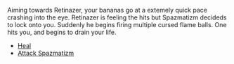 Aiming towards Retinazer, your bananas go at a extemely quick pace crashing into the eye. Retinazer is feeling the hits but Spazmatizm decideds to lock onto you.  Suddenly he begins firing multiple cursed flame balls. One hits you, and begins to drain your life.

- [Heal](./scene1A1b.md)
- [Attack Spazmatizm](./scene1A2b.md)